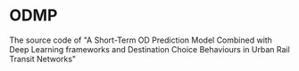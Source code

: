 # ODMP
The source code of "A Short-Term OD Prediction Model Combined with Deep Learning frameworks and Destination Choice Behaviours in Urban Rail Transit Networks"
